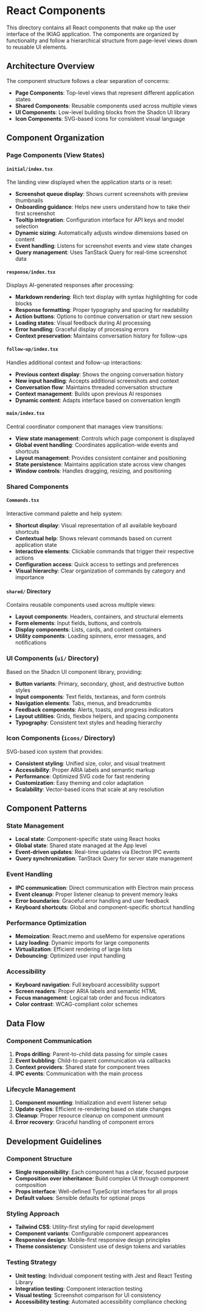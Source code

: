 # React Components

This directory contains all React components that make up the user interface of the IKIAG application. The components are organized by functionality and follow a hierarchical structure from page-level views down to reusable UI elements.

## Architecture Overview

The component structure follows a clear separation of concerns:

- **Page Components**: Top-level views that represent different application states
- **Shared Components**: Reusable components used across multiple views
- **UI Components**: Low-level building blocks from the Shadcn UI library
- **Icon Components**: SVG-based icons for consistent visual language

## Component Organization

### Page Components (View States)

#### `initial/index.tsx`

The landing view displayed when the application starts or is reset:

- **Screenshot queue display**: Shows current screenshots with preview thumbnails
- **Onboarding guidance**: Helps new users understand how to take their first screenshot
- **Tooltip integration**: Configuration interface for API keys and model selection
- **Dynamic sizing**: Automatically adjusts window dimensions based on content
- **Event handling**: Listens for screenshot events and view state changes
- **Query management**: Uses TanStack Query for real-time screenshot data

#### `response/index.tsx`

Displays AI-generated responses after processing:

- **Markdown rendering**: Rich text display with syntax highlighting for code blocks
- **Response formatting**: Proper typography and spacing for readability
- **Action buttons**: Options to continue conversation or start new session
- **Loading states**: Visual feedback during AI processing
- **Error handling**: Graceful display of processing errors
- **Context preservation**: Maintains conversation history for follow-ups

#### `follow-up/index.tsx`

Handles additional context and follow-up interactions:

- **Previous context display**: Shows the ongoing conversation history
- **New input handling**: Accepts additional screenshots and context
- **Conversation flow**: Maintains threaded conversation structure
- **Context management**: Builds upon previous AI responses
- **Dynamic content**: Adapts interface based on conversation length

#### `main/index.tsx`

Central coordinator component that manages view transitions:

- **View state management**: Controls which page component is displayed
- **Global event handling**: Coordinates application-wide events and shortcuts
- **Layout management**: Provides consistent container and positioning
- **State persistence**: Maintains application state across view changes
- **Window controls**: Handles dragging, resizing, and positioning

### Shared Components

#### `Commands.tsx`

Interactive command palette and help system:

- **Shortcut display**: Visual representation of all available keyboard shortcuts
- **Contextual help**: Shows relevant commands based on current application state
- **Interactive elements**: Clickable commands that trigger their respective actions
- **Configuration access**: Quick access to settings and preferences
- **Visual hierarchy**: Clear organization of commands by category and importance

#### `shared/` Directory

Contains reusable components used across multiple views:

- **Layout components**: Headers, containers, and structural elements
- **Form elements**: Input fields, buttons, and controls
- **Display components**: Lists, cards, and content containers
- **Utility components**: Loading spinners, error messages, and notifications

### UI Components (`ui/` Directory)

Based on the Shadcn UI component library, providing:

- **Button variants**: Primary, secondary, ghost, and destructive button styles
- **Input components**: Text fields, textareas, and form controls
- **Navigation elements**: Tabs, menus, and breadcrumbs
- **Feedback components**: Alerts, toasts, and progress indicators
- **Layout utilities**: Grids, flexbox helpers, and spacing components
- **Typography**: Consistent text styles and heading hierarchy

### Icon Components (`icons/` Directory)

SVG-based icon system that provides:

- **Consistent styling**: Unified size, color, and visual treatment
- **Accessibility**: Proper ARIA labels and semantic markup
- **Performance**: Optimized SVG code for fast rendering
- **Customization**: Easy theming and color adaptation
- **Scalability**: Vector-based icons that scale at any resolution

## Component Patterns

### State Management

- **Local state**: Component-specific state using React hooks
- **Global state**: Shared state managed at the App level
- **Event-driven updates**: Real-time updates via Electron IPC events
- **Query synchronization**: TanStack Query for server state management

### Event Handling

- **IPC communication**: Direct communication with Electron main process
- **Event cleanup**: Proper listener cleanup to prevent memory leaks
- **Error boundaries**: Graceful error handling and user feedback
- **Keyboard shortcuts**: Global and component-specific shortcut handling

### Performance Optimization

- **Memoization**: React.memo and useMemo for expensive operations
- **Lazy loading**: Dynamic imports for large components
- **Virtualization**: Efficient rendering of large lists
- **Debouncing**: Optimized user input handling

### Accessibility

- **Keyboard navigation**: Full keyboard accessibility support
- **Screen readers**: Proper ARIA labels and semantic HTML
- **Focus management**: Logical tab order and focus indicators
- **Color contrast**: WCAG-compliant color schemes

## Data Flow

### Component Communication

1. **Props drilling**: Parent-to-child data passing for simple cases
2. **Event bubbling**: Child-to-parent communication via callbacks
3. **Context providers**: Shared state for component trees
4. **IPC events**: Communication with the main process

### Lifecycle Management

1. **Component mounting**: Initialization and event listener setup
2. **Update cycles**: Efficient re-rendering based on state changes
3. **Cleanup**: Proper resource cleanup on component unmount
4. **Error recovery**: Graceful handling of component errors

## Development Guidelines

### Component Structure

- **Single responsibility**: Each component has a clear, focused purpose
- **Composition over inheritance**: Build complex UI through component composition
- **Props interface**: Well-defined TypeScript interfaces for all props
- **Default values**: Sensible defaults for optional props

### Styling Approach

- **Tailwind CSS**: Utility-first styling for rapid development
- **Component variants**: Configurable component appearances
- **Responsive design**: Mobile-first responsive design principles
- **Theme consistency**: Consistent use of design tokens and variables

### Testing Strategy

- **Unit testing**: Individual component testing with Jest and React Testing Library
- **Integration testing**: Component interaction testing
- **Visual testing**: Screenshot comparison for UI consistency
- **Accessibility testing**: Automated accessibility compliance checking
